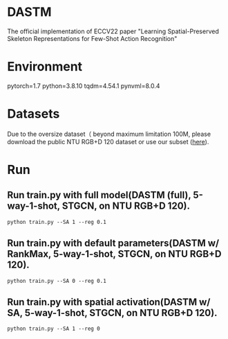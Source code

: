 # DASTM
The official implementation of ECCV22 paper "Learning Spatial-Preserved Skeleton Representations for Few-Shot Action Recognition"

# Environment
pytorch=1.7
python=3.8.10
tqdm=4.54.1
pynvml=8.0.4

# Datasets
Due to the oversize dataset（ beyond maximum limitation 100M, please download the public NTU RGB+D 120 dataset or use our subset ([here](https://drive.google.com/drive/folders/1lowLKFjUvVQPsnJzSQTGMSNZeaWy5JnP)).

# Run

## Run train.py with full model(DASTM (full), 5-way-1-shot, STGCN, on NTU RGB+D 120). 
    python train.py --SA 1 --reg 0.1

## Run train.py with default parameters(DASTM w/ RankMax, 5-way-1-shot, STGCN, on NTU RGB+D 120). 
    python train.py --SA 0 --reg 0.1

## Run train.py with spatial activation(DASTM w/ SA, 5-way-1-shot, STGCN, on NTU RGB+D 120). 
    python train.py --SA 1 --reg 0

